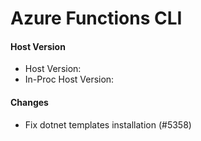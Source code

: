 # Azure Functions CLI <version>

#### Host Version

- Host Version: <version>
- In-Proc Host Version: <version>

#### Changes

- Fix dotnet templates installation (#5358)
